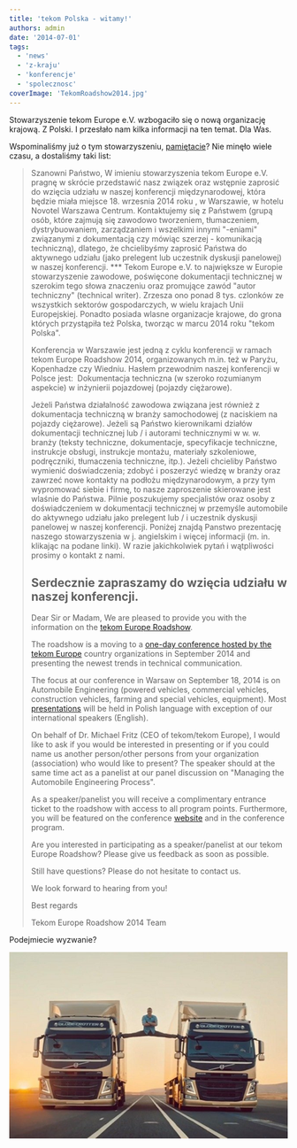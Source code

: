 ```yaml
---
title: 'tekom Polska - witamy!'
authors: admin
date: '2014-07-01'
tags:
  - 'news'
  - 'z-kraju'
  - 'konferencje'
  - 'spolecznosc'
coverImage: 'TekomRoadshow2014.jpg'
---
```


Stowarzyszenie tekom Europe e.V. wzbogaciło się o nową organizację krajową. Z
Polski. I przesłało nam kilka informacji na ten temat. Dla Was.

<!--truncate-->

Wspominaliśmy już o tym stowarzyszeniu,
[pamiętacie](http://techwriter.pl/zostan-mowca-tekom-europe-roadshow-2014/)? Nie
minęło wiele czasu, a dostaliśmy taki list:

> Szanowni Państwo, W imieniu stowarzyszenia tekom Europe e.V. pragnę w skrócie
> przedstawić nasz związek oraz wstępnie zaprosić do wzięcia udziału w naszej
> konferencji międzynarodowej, która będzie miała miejsce 18. wrzesnia 2014 roku
> , w Warszawie, w hotelu Novotel Warszawa Centrum. Kontaktujemy się z Państwem
> (grupą osób, które zajmują się zawodowo tworzeniem, tłumaczeniem,
> dystrybuowaniem, zarządzaniem i wszelkimi innymi "-eniami" związanymi z
> dokumentacją czy mówiąc szerzej - komunikacją techniczną), dlatego, że
> chcielibyśmy zaprosić Państwa do aktywnego udziału (jako prelegent lub
> uczestnik dyskusji panelowej) w naszej konferencji. \*\*\* Tekom Europe e.V.
> to największe w Europie stowarzyszenie zawodowe, poświęcone dokumentacji
> technicznej w szerokim tego słowa znaczeniu oraz promujące zawód "autor
> techniczny" (technical writer). Zrzesza ono ponad 8 tys. czlonków ze
> wszystkich sektorów gospodarczych, w wielu krajach Unii Europejskiej. Ponadto
> posiada wlasne organizacje krajowe, do grona których przystąpiła też Polska,
> tworząc w marcu 2014 roku "tekom Polska".
>
> Konferencja w Warszawie jest jedną z cyklu konferencji w ramach tekom Europe
> Roadshow 2014, organizowanych m.in. też w Paryżu, Kopenhadze czy Wiedniu.
> Hasłem przewodnim naszej konferencji w Polsce jest:  Dokumentacja techniczna
> (w szeroko rozumianym aspekcie) w inżynierii pojazdowej (pojazdy ciężarowe).
>
> Jeżeli Państwa działalność zawodowa związana jest również z dokumentacja
> techniczną w branży samochodowej (z naciskiem na pojazdy ciężarowe). Jeżeli są
> Państwo kierownikami działów dokumentacji technicznej lub / i autorami
> technicznymi w w. w. branży (teksty techniczne, dokumentacje, specyfikacje
> techniczne, instrukcje obsługi, instrukcje montażu, materiały szkoleniowe,
> podręczniki, tłumaczenia techniczne, itp.). Jeżeli chcieliby Państwo wymienić
> doświadczenia; zdobyć i poszerzyć wiedzę w branży oraz zawrzeć nowe kontakty
> na podłożu międzynarodowym, a przy tym wypromować siebie i firmę, to nasze
> zaproszenie skierowane jest wlaśnie do Państwa. Pilnie poszukujemy
> specjalistów oraz osoby z doświadczeniem w dokumentacji technicznej w
> przemyśle automobile do aktywnego udziału jako prelegent lub / i uczestnik
> dyskusji panelowej w naszej konferencji. Poniżej znajdą Panstwo prezentację
> naszego stowarzyszenia w j. angielskim i więcej informacji (m. in. klikając na
> podane linki). W razie jakichkolwiek pytań i wątpliwości prosimy o kontakt z
> nami.
>
> ## Serdecznie zapraszamy do wzięcia udziału w naszej konferencji.
>
> Dear Sir or Madam, We are pleased to provide you with the information on the
> [tekom Europe Roadshow](http://conferences.tekom.de/tekom-europe-roadshow/home/tekom-europe-roadshow-2014/).
>
> The roadshow is a moving to a
> [one-day conference hosted by the tekom Europe](http://www.technical-communication.org/)
> country organizations in September 2014 and presenting the newest trends in
> technical communication.
>
> The focus at our conference in Warsaw on September 18, 2014 is on Automobile
> Engineering (powered vehicles, commercial vehicles, construction vehicles,
> farming and special vehicles, equipment). Most
> [presentations](http://conferences.tekom.de/tekom-europe-roadshow/poland/program/presentations/)
> will be held in Polish language with exception of our international speakers
> (English).
>
> On behalf of Dr. Michael Fritz (CEO of tekom/tekom Europe), I would like to
> ask if you would be interested in presenting or if you could name us another
> person/other persons from your organization (association) who would like to
> present? The speaker should at the same time act as a panelist at our panel
> discussion on "Managing the Automobile Engineering Process".
>
> As a speaker/panelist you will receive a complimentary entrance ticket to the
> roadshow with access to all program points. Furthermore, you will be featured
> on the conference
> [website](http://conferences.tekom.de/tekom-europe-roadshow/poland/at-a-glance/)
> and in the conference program.
>
> Are you interested in participating as a speaker/panelist at our tekom Europe
> Roadshow? Please give us feedback as soon as possible.
>
> Still have questions? Please do not hesitate to contact us.
>
> We look forward to hearing from you!
>
> Best regards
>
> Tekom Europe Roadshow 2014 Team

Podejmiecie wyzwanie?

![ciezarowe](images/ciezarowe.jpg)
